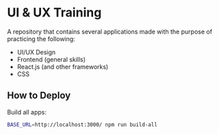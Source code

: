 # UI & UX Training

A repository that contains several applications made with the purpose of practicing the following:

* UI/UX Design
* Frontend (general skills)
* React.js (and other frameworks)
* CSS

## How to Deploy

Build all apps:

```sh
BASE_URL=http://localhost:3000/ npm run build-all
```
